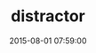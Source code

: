 ---
layout: post
title: distractor
date: 2015-08-01 07:59:00
description: a lightweight and distributed system integration framework
link: https://github.com/gmaslowski/distractor
---